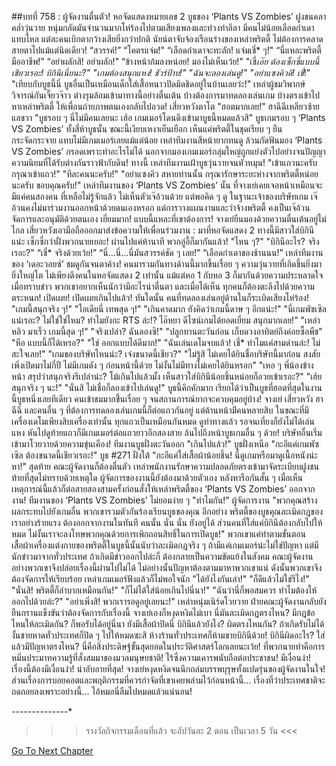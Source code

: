 ##บทที่ 758 : ผู้จัดงานตื่นตัว!
หอจัดแสดงหมายเลข 2
บูธของ ‘Plants VS Zombies’
ฝูงชนคลาคล่ำวุ่นวาย หนุ่มกลัดมันจำนวนมากโห่ร้องไปตามเสียงเพลงและท่วงท่าลีลา มีคนไม่น้อยเลือดกำเดาแทบไหล แต่ละคนเบิกตากว้างเสียยิ่งกว่าปกติ นัยน์ตาจับจ้องเรือนร่างของเหล่าพริตตี้ ไม่ต้องการคลาดสายตาไปแม้แต่นิดเดียว!
“สวรรค์!”
“โคตรแจ่ม!"
“เลือดกำเดาจะทะลัก! แจ่มเชี่* ๆ!"
“นี่แหละพริตตี้มืออาชีพ!”
“อย่าผลักสิ! อย่าผลัก!"
“ข้างหน้าก้มลงหน่อย! มองไม่เห็นเว้ย!"
"เชี่*เอ๊ย ต้องเซ็กซี่แบบนี้เชียวเรอะ! บิกินีเนี่ยนะ?"
"เกมต้องสนุกแหง! ชัวร์ป้าบ!"
"ฉันจะลองเล่นดู!"
"อย่าแซงคิวดิ! เชี่*!"
"เทียบกับบูธนี้นี่ บูธอื่นเป็นเหมือนเด็กใส่เสื้อหนาวปิดมิดชิดอยู่ในบ้านเลยว่ะ!"
เหล่าผู้ชมวิพากษ์วิจารณ์กันเจี๊ยวจ๊าว ต่างรุมล้อมเข้ามาทางนี้อย่างตื่นเต้น บ้างต้องการมาทดลองเล่นเกม บ้างตรงเข้าไปหาเหล่าพริตตี้ ให้เพื่อนถ่ายภาพตนเองกลับไปอวด!
เสี่ยวหวังตาโต "ฮอตมากเลย!"
ฮาฉีฉีเหลียวซ้ายแลขวา "บูธรอบ ๆ นี่ไม่มีคนเลยนะ เฮ้อ เกมเมอร์โดนดึงเข้ามาบูธนี้หมดแล้วสิ"
บูธเกมรอบ ๆ ‘Plants VS Zombies’ ทั้งสี่ห้าบูธนั้น ขณะนี้เงียบเหงาเย็นเยือก เห็นแค่พริตตี้ในชุดเรียบ ๆ ยืนกระจัดกระจาย แทบไม่มีเกมเมอร์เลยแม้แต่น้อย เหล่าทีมงานสีหน้ายากทนดู ล้วนกัดฟันมอง ‘Plants VS Zombies’ กรอดเพราะทำอะไรไม่ได้ นอกจากมองเกมเมอร์กลุ่มใหญ่ถูกแย่งตัวไปอย่างจนปัญญา ความนิยมที่ได้รับต่างกันราวฟ้ากับดิน!
ทางนี้
เหล่าทีมงานเฝ้าบูธวุ่นวายจนหัวหมุน!
"เข้าแถวนะครับ กรุณาเข้าแถว!"
"ทีละคนนะครับ!"
"อย่าแซงคิว สหายท่านนั้น กรุณารักษาระยะห่างจากพริตตี้หน่อยนะครับ ขอบคุณครับ!"
เหล่าทีมงานของ ‘Plants VS Zombies’ นั้น ที่จางเย่เคยเจอหน้าเหมือนจะมีแค่คนสองคน ที่เหลือไม่รู้จักแล้ว ไม่เห็นตัวเจ๊อ้วนด้วย แต่พอคิด ๆ ดู ในฐานะเจ้าของบริษัทเกม เจ๊อ้วนคงไม่มาร่วมงานออกหน้าด้วยตนเองหรอก แต่การวางแผนงานและว่าจ้างพริตตี้ คงเป็นเจ๊อ้วนจัดการและอนุมัติด้วยตนเอง
เยี่ยมมาก!
แบบนี้แหละที่เขาต้องการ!
จางเย่ยืนมองด้วยความตื่นเต้นอยู่ไม่ไกล
เสี่ยวหวังเอามือถือออกมาส่งข้อความให้เพื่อนร่วมงาน : มาที่หอจัดแสดง 2 ทางนี้มีสาวใส่บิกินีแน่ะ เซ็กซี่กว่าฝั่งพวกนายเยอะ!
ผ่านไปแค่ห้านาที พวกอู่อี้ก็มากันแล้ว!
"ไหน ๆ?"
"บิกินีอะไร? จริงเรอะ?"
“เชี่* จริงด้วยเว้ย!”
“นี่…นี่…นี่มันสวรรค์ชัด ๆ เลย!”
“เลือดกำเดาของช้านนน!”
เหล่าทีมงานของ ‘เดอะวอยซ์’ ชมดูกันจนตาค้าง!
คนมารวมกันทางด้านนี้มากขึ้นเรื่อย ๆ ความวุ่นวายที่เกิดขึ้นยิ่งมายิ่งใหญ่โต ไม่เพียงดึงคนในหอจัดแสดง 2 เท่านั้น แม้แต่หอ 1 กับหอ 3 ก็มากันด้วยความประหลาดใจเมื่อทราบข่าว พวกเขาอยากเห็นนักว่ามีอะไรน่าตื่นตา และเมื่อได้เห็น ทุกคนก็ต้องตะลึงไปด้วยความตระหนก!
เปิดเผย!
เปิดเผยเกินไปแล้ว!
ทันใดนั้น คนที่ทดลองเล่นอยู่ด้านในก็ระเบิดเสียงโห่ร้อง!
"เกมนี้สนุกจริง ๆ!"
"ไอเดียนี่ เทพสุด ๆ!"
"เกินคาดมาก ยังคิดว่าเกมนี้ดาษ ๆ อีกแน่ะ!"
"นี่เกมพัซเซิลแน่เรอะ? ไม่ใช่ใช่ไหม? ทำไมยังกะ RTS ล่ะ!? ไอ๊หยา ดีไซน์เกมได้ยอดเยี่ยม สนุกมากเลย!"
"เหล่าหลิว มาเร็ว เกมนี้สุด ๆ!"
"จริงเปล่า? ฉันลองซิ!"
"ปลูกทานตะวันก่อน เก็บดวงอาทิตย์ถึงค่อยซื้อพืช"
"หือ แบบนี้ก็ได้เหรอ?"
"ใช่ ออกแบบได้ดีมาก!"
"ฉันเล่นเดโมจบแล้ว! เชี่* ทำไมแค่สามด่านล่ะ! ไม่สะใจเลย!"
"เกมของบริษัทไหนน่ะ? เจ๋งขนาดนี้เชียว?"
"ไม่รู้สิ ไม่เคยได้ยินชื่อบริษัทนี้มาก่อน สงสัยเพิ่งเปิดมาไม่กี่ปี ไม่มีเกมดัง ๆ ก่อนหน้านี้ด้วย ไม่งั้นไม่มีทางไม่เคยได้ยินหรอก"
"เหอ ๆ พี่น้องข้างหน้า สรุปว่าสนุกจริงรึเปล่าน่ะ? โม้เกินไปแล้วมั้ง เห็นสาวใส่บิกินีน้อยชิ้นหน่อยก็อวยเข้าเรอะ?"
"เฮ้ย สนุกจริง ๆ นะ!"
"นั่นสิ ไม่เชื่อก็ลองเข้าไปเล่นดู!"
บูธนี้คึกคักมาก เรียกได้ว่าเป็นบูธที่ฮอตที่สุดในงานนี้บูธหนึ่งเลยทีเดียว คนเข้าชมมากขึ้่นเรื่อย ๆ จนสถานการณ์ยากจะควบคุมอยู่บ้าง!
จางเย่ เสี่ยวหวัง ฮาฉีฉี และคนอื่น ๆ ที่ต้องการทดลองเล่นเกมนี้ก็ต่อแถวกันอยู่ แต่ด้านหน้าม่ีคนหลายสิบ ในขณะที่มีเครื่องเดโมเพียงสิบเครื่องเท่านั้น ทุกแถวเป็นเหมือนกันหมด ดูท่าทางแล้ว รอจนเที่ยงก็ยังไม่ได้เล่นแหง หันไปดูท้ายแถวก็มีเกมเมอร์ต่อแถวยาวอีกสองสาย ล้นไปถึงหน้าบูธเกมอื่น ๆ ด้วย!
บริษัทอื่นเริ่มเข้ามาโวยวายด้วยความขุ่นเคือง!
ทีมงานบูธฝั่งตะวันออก "เกินไปแล้ว!"
บูธฝั่งเหนือ "กะอีแค่เกมพัซเซิล ต้องขนาดนี้เชียวเรอะ!"
บูธ #271 ฝั่งใต้ "กะอีแค่ใส่เสื้อผ้าน้อยชิ้น! นี่ดูเกมหรือมาดูเนื้อหนังน่ะหา!"
สุดท้าย คณะผู้จัดงานก็ต้องตื่นตัว เหล่าพนักงานรักษาความปลอดภัยตรงเข้ามาจัดระเบียบฝูงชน ท้ายที่สุดไม่ทราบด้วยเหตุใด ผู้จัดการของงานนี้ยังต้องมาด้วยตัวเอง หลังหารือกันสั้น ๆ เมื่อเห็นเหตุการณ์นี้แล้วก็ต่อสายสองสามครั้งก่อนสั่งให้เหล่าพริตตี้ของ ‘Plants VS Zombies’ ออกจากงาน!
ทีมงานของ ‘Plants VS Zombies’ ไม่ยอมง่าย ๆ "ทำไมกัน!"
ผู้จัดการงาน "พวกคุณสร้างผลกระทบไปยังเกมอื่น พวกเขารวมตัวกันร้องเรียนบูธของคุณ อีกอย่าง พริตตี้ของบูธคุณละเมิดกฎของเราอย่างร้ายแรง ต้องออกจากงานในทันที คนนั้น นั่น นั่น ยังอยู่ได้ ส่วนคนที่ใส่แค่บิกินีต้องกลับไปให้หมด ไม่งั้นเราจะลงโทษพวกคุณด้วยการเพิกถอนสิทธิ์ในการเปิดบูธ!"
พวกเขาแค่ทำตามขั้นตอน เสื้อผ้าเครื่องแต่งกายของพริตตี้ในบูธนี้นั้นนับว่าละเมิดกฎจริง ๆ ถ้ามีแค่เกมเมอร์น่ะไม่ใช่ปัญหา แต่มีนักข่าวมาจากทั่วประเทศ ถ้าเกิดมีข่าวออกไปล่ะก็ ต้องกลายเป็นความขัดแย้งในสังคม คณะผู้จัดงานอย่างพวกเขาจึงปล่อยเรื่องนี้ผ่านไปไม่ได้ ไม่อย่างนั้นปัญหาต้องตามมาหาพวกเขาแน่ ดังนั้นพวกเขาจึงต้องจัดการให้เรียบร้อย
เหล่าเกมเมอร์ฟังแล้วก็ไม่พอใจนัก
"ได้ยังไงกันเล่า!"
"ก็ดีแล้วไม่ใช่รึไง!"
"นั่นสิ! พริตตี้ก็ลำบากเหมือนกัน!"
"ก็ไม่ได้ใส่น้อยเกินไปนี่นา!"
"ฉันว่านี่ก็พอสมควร ทำไมต้องให้ออกไปด้วยล่ะ?"
"อย่าเพิ่งสิ! พวกเรารอดูอยู่เลยนะ!"
เหล่าหนุ่มเนิร์ดโวยวาย
ฝ่ายคณะผู้จัดงานกลับยังยืนกรานแข็งขันว่าต้องจัดการกับเรื่องนี้
จางเย่เองก็หงุดหงิดไม่เบา นี่มันละเมิดกฎตรงไหน? มีกฎข้อไหนให้ละเมิดกัน? ก็พอรับได้อยู่นี่นา ยังมีเสื้อผ้าปิดนี่ บิกินีแล้วยังไง? ผิดตรงไหนกัน? ถ้าเกิดรับไม่ได้ งั้นชายหาดทั่วประเทศก็ปิด ๆ ไปให้หมดซะสิ ห้างร้านทั่วประเทศก็ห้ามขายบิกินีด้วย! บิกินีผิดอะไร? ใส่แล้วมีปัญหาตรงไหน? นี่คือสิ่งประดิษฐ์ขั้นสุดยอดในประวัติศาสตร์โลกเลยนะเว้ย! ที่พวกนายทำคือการหมิ่นประมาทความรู้ที่สั่งสมมาของมวลมนุษยชาติ! ไร้ซึ่งความเคารพนับถือต่อประชาชน!
มีเงื่อนงำ!
เรื่องนี้ต้องมีเงื่อนงำ!
น่าอับอายที่สุด!
จางเย่หงุดหงิดจนนึกถล่มบรรพบุรุษทั้งแปดรุ่นของผู้จัดงานในใจ!
ส่วนเรื่องการบอยคอตและพฤติกรรมที่ควรกำจัดที่เขาเคยพล่ามไว้ก่อนหน้านี้... เรื่องที่ว่าประเทศชาติจะถดถอยลงเพราะอย่างนี้... ไอ้หมอนี่ลืมไปหมดแล้วแน่นอน!


*-*-*-*-*-*-*-*-*-*-*-*-*-*-*
>>> รางวัลกิจกรรมเดือนที่แล้ว จะอัปวันละ 2 ตอน เป็นเวลา 5 วัน <<<


[Go To Next Chapter]( ./59.md)